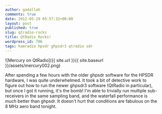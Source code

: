 ```yaml
---
author: gadallah
comments: true
date: 2012-05-29 05:57:32+00:00
layout: post
published: true
slug: qtradio-rocks
title: QtRadio Rocks!
wordpress_id: 706
tags: hamradio hpsdr ghpsdr3 qtradio sdr
---
```


![Mercury on QtRadio]({{ site.url }}{{ site.baseurl }}/assets/mercury002.png)

After spending a few hours with the older ghpsdr software for the
HPSDR hardware, I was quite underwhelmed. It took a bit of detective
work to figure out how to run the newer ghpsdr3 software (QtRadio in
particular), but once I got it running, it's the bomb! I'm able to
trivially run multiple sub-receivers in the same sampling band, and
the waterfall performance is _much_ better than ghpsdr. It doesn't
hurt that conditions are fabulous on the 8 MHz aero band tonight.

